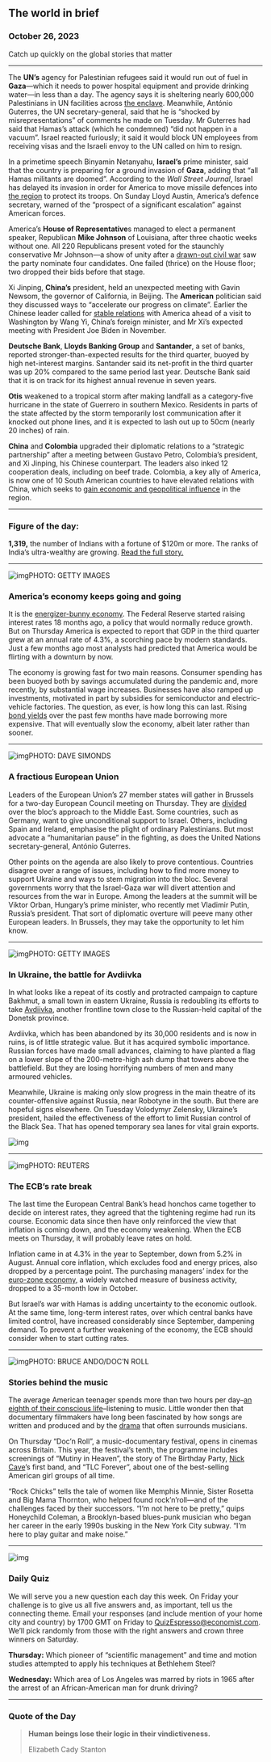 ## The world in brief

### October 26, 2023

Catch up quickly on the global stories that matter



------



The **UN’s** agency for Palestinian refugees said it would run out of fuel in **Gaza**—which it needs to power hospital equipment and provide drinking water—in less than a day. The agency says it is sheltering nearly 600,000 Palestinians in UN facilities across [the enclave](https://www.economist.com/1843/2023/10/23/life-in-gaza-is-a-series-of-calculations-how-much-water-do-you-really-need). Meanwhile, António Guterres, the UN secretary-general, said that he is “shocked by misrepresentations” of comments he made on Tuesday. Mr Guterres had said that Hamas’s attack (which he condemned) “did not happen in a vacuum”. Israel reacted furiously; it said it would block UN employees from receiving visas and the Israeli envoy to the UN called on him to resign.

In a primetime speech Binyamin Netanyahu, **Israel’s** prime minister, said that the country is preparing for a ground invasion of **Gaza**, adding that “all Hamas militants are doomed”. According to the *Wall Street Journal*, Israel has delayed its invasion in order for America to move missile defences into [the region](https://www.economist.com/international/2023/10/25/the-three-steps-on-americas-ladder-of-military-escalation) to protect its troops. On Sunday Lloyd Austin, America’s defence secretary, warned of the “prospect of a significant escalation” against American forces.

America’s **House of Representative**s managed to elect a permanent speaker, Republican **Mike Johnson** of Louisiana, after three chaotic weeks without one. All 220 Republicans present voted for the staunchly conservative Mr Johnson—a show of unity after a [drawn-out civil war](https://www.economist.com/united-states/2023/10/19/how-the-republican-civil-war-in-the-house-could-end) saw the party nominate four candidates. One failed (thrice) on the House floor; two dropped their bids before that stage.

Xi Jinping, **China’s** president, held an unexpected meeting with Gavin Newsom, the governor of California, in Beijing. The **American** politician said they discussed ways to “accelerate our progress on climate”. Earlier the Chinese leader called for [stable relations](https://www.economist.com/china/2023/10/12/chinas-ties-with-america-are-warming-a-bit) with America ahead of a visit to Washington by Wang Yi, China’s foreign minister, and Mr Xi’s expected meeting with President Joe Biden in November.

**Deutsche Bank**, **Lloyds Banking Group** and **Santander**, a set of banks, reported stronger-than-expected results for the third quarter, buoyed by high net-interest margins. Santander said its net-profit in the third quarter was up 20% compared to the same period last year. Deutsche Bank said that it is on track for its highest annual revenue in seven years.

**Otis** weakened to a tropical storm after making landfall as a category-five hurricane in the state of Guerrero in southern Mexico. Residents in parts of the state affected by the storm temporarily lost communication after it knocked out phone lines, and it is expected to lash out up to 50cm (nearly 20 inches) of rain.

**China** and **Colombia** upgraded their diplomatic relations to a “strategic partnership” after a meeting between Gustavo Petro, Colombia’s president, and Xi Jinping, his Chinese counterpart. The leaders also inked 12 cooperation deals, including on beef trade. Colombia, a key ally of America, is now one of 10 South American countries to have elevated relations with China, which seeks to [gain economic and geopolitical influence](https://www.economist.com/the-americas/2023/06/15/what-does-china-want-from-latin-america-and-the-caribbean) in the region.



------



### Figure of the day: 

**1,319,** the number of Indians with a fortune of $120m or more. The ranks of India’s ultra-wealthy are growing. [Read the full story.](https://www.economist.com/business/2023/10/19/meet-indias-mega-wealthy)



------



![img](https://niceboy.online/insight/public/Espresso/PHOTOS/20231028_dap329.jpg)PHOTO: GETTY IMAGES

### America’s economy keeps going and going

It is the [energizer-bunny economy](https://www.economist.com/finance-and-economics/2023/08/23/americas-astonishing-economic-growth-goes-up-another-gear). The Federal Reserve started raising interest rates 18 months ago, a policy that would normally reduce growth. But on Thursday America is expected to report that GDP in the third quarter grew at an annual rate of 4.3%, a scorching pace by modern standards. Just a few months ago most analysts had predicted that America would be flirting with a downturn by now.

The economy is growing fast for two main reasons. Consumer spending has been buoyed both by savings accumulated during the pandemic and, more recently, by substantial wage increases. Businesses have also ramped up investments, motivated in part by subsidies for semiconductor and electric-vehicle factories. The question, as ever, is how long this can last. Rising [bond yields](https://www.economist.com/leaders/2023/09/28/forget-the-shutdown-americas-real-fiscal-worry-is-rising-bond-yields) over the past few months have made borrowing more expensive. That will eventually slow the economy, albeit later rather than sooner.



------



![img](https://niceboy.online/insight/public/Espresso/PHOTOS/20231028_dap326.jpg)PHOTO: DAVE SIMONDS

### A fractious European Union

Leaders of the European Union’s 27 member states will gather in Brussels for a two-day European Council meeting on Thursday. They are [divided](https://www.economist.com/europe/2023/10/19/the-eus-response-to-the-crisis-in-israel-exposes-its-limits) over the bloc’s approach to the Middle East. Some countries, such as Germany, want to give unconditional support to Israel. Others, including Spain and Ireland, emphasise the plight of ordinary Palestinians. But most advocate a “humanitarian pause” in the fighting, as does the United Nations secretary-general, António Guterres.

Other points on the agenda are also likely to prove contentious. Countries disagree over a range of issues, including how to find more money to support Ukraine and ways to stem migration into the bloc. Several governments worry that the Israel-Gaza war will divert attention and resources from the war in Europe. Among the leaders at the summit will be Viktor Orban, Hungary’s prime minister, who recently met Vladimir Putin, Russia’s president. That sort of diplomatic overture will peeve many other European leaders. In Brussels, they may take the opportunity to let him know.



------



![img](https://niceboy.online/insight/public/Espresso/PHOTOS/20231028_dap323.jpg)PHOTO: GETTY IMAGES

### In Ukraine, the battle for Avdiivka

In what looks like a repeat of its costly and protracted campaign to capture Bakhmut, a small town in eastern Ukraine, Russia is redoubling its efforts to take [Avdiivka](https://www.economist.com/europe/2023/10/14/now-russia-is-fighting-to-gain-territory-in-the-east-of-ukraine), another frontline town close to the Russian-held capital of the Donetsk province.

Avdiivka, which has been abandoned by its 30,000 residents and is now in ruins, is of little strategic value. But it has acquired symbolic importance. Russian forces have made small advances, claiming to have planted a flag on a lower slope of the 200-metre-high ash dump that towers above the battlefield. But they are losing horrifying numbers of men and many armoured vehicles.

Meanwhile, Ukraine is making only slow progress in the main theatre of its counter-offensive against Russia, near Robotyne in the south. But there are hopeful signs elsewhere. On Tuesday Volodymyr Zelensky, Ukraine’s president, hailed the effectiveness of the effort to limit Russian control of the Black Sea. That has opened temporary sea lanes for vital grain exports.

![img](https://niceboy.online/insight/public/Espresso/PHOTOS/20231028_DAM951.jpg)



------



![img](https://niceboy.online/insight/public/Espresso/PHOTOS/20231028_dap327.jpg)PHOTO: REUTERS

### The ECB’s rate break

The last time the European Central Bank’s head honchos came together to decide on interest rates, they agreed that the tightening regime had run its course. Economic data since then have only reinforced the view that inflation is coming down, and the economy weakening. When the ECB meets on Thursday, it will probably leave rates on hold.

Inflation came in at 4.3% in the year to September, down from 5.2% in August. Annual core inflation, which excludes food and energy prices, also dropped by a percentage point. The purchasing managers’ index for the [euro-zone economy](https://www.economist.com/finance-and-economics/2023/08/31/europes-economy-looks-to-be-heading-for-trouble), a widely watched measure of business activity, dropped to a 35-month low in October.

But Israel’s war with Hamas is adding uncertainty to the economic outlook. At the same time, long-term interest rates, over which central banks have limited control, have increased considerably since September, dampening demand. To prevent a further weakening of the economy, the ECB should consider when to start cutting rates.



------



![img](https://niceboy.online/insight/public/Espresso/PHOTOS/20231028_dap314.jpg)PHOTO: BRUCE ANDO/DOC’N ROLL

### Stories behind the music

The average American teenager spends more than two hours per day–[an eighth of their conscious life](https://www.economist.com/christmas-specials/2008/12/18/why-music)–listening to music. Little wonder then that documentary filmmakers have long been fascinated by how songs are written and produced and by the [drama](https://www.economist.com/prospero/2018/08/17/music-feuds-can-be-a-lucrative-marketing-tool) that often surrounds musicians.

On Thursday “Doc’n Roll”, a music-documentary festival, opens in cinemas across Britain. This year, the festival’s tenth, the programme includes screenings of “Mutiny in Heaven”, the story of The Birthday Party, [Nick Cave](https://www.economist.com/1843/2016/09/13/nick-caves-haunting-masterpiece)’s first band, and “TLC Forever”, about one of the best-selling American girl groups of all time.

“Rock Chicks” tells the tale of women like Memphis Minnie, Sister Rosetta and Big Mama Thornton, who helped found rock’n’roll—and of the challenges faced by their successors. “I’m not here to be pretty,” quips Honeychild Coleman, a Brooklyn-based blues-punk musician who began her career in the early 1990s busking in the New York City subway. “I’m here to play guitar and make noise.”



------



![img](https://niceboy.online/insight/public/Espresso/PHOTOS/20220218_OPD008_hq_10.jpg)

### Daily Quiz

We will serve you a new question each day this week. On Friday your challenge is to give us all five answers and, as important, tell us the connecting theme. Email your responses (and include mention of your home city and country) by 1700 GMT on Friday to [QuizEspresso@economist.com](https://mail.google.com/mail/?view=cm&fs=1&tf=1&to=QuizEspresso@economist.com). We’ll pick randomly from those with the right answers and crown three winners on Saturday.

**Thursday:** Which pioneer of “scientific management” and time and motion studies attempted to apply his techniques at Bethlehem Steel?

**Wednesday:** Which area of Los Angeles was marred by riots in 1965 after the arrest of an African-American man for drunk driving?



------



### Quote of the Day

> **Human beings lose their logic in their vindictiveness.**
>
> Elizabeth Cady Stanton



